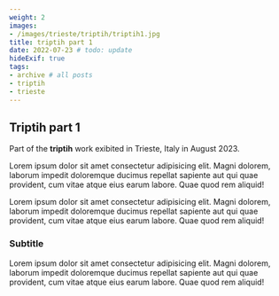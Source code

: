 ```yaml
---
weight: 2
images:
- /images/trieste/triptih/triptih1.jpg
title: triptih part 1
date: 2022-07-23 # todo: update
hideExif: true
tags:
- archive # all posts
- triptih
- trieste
---
```


## Triptih part 1

Part of the **triptih** work exibited in Trieste, Italy in August 2023.

Lorem ipsum dolor sit amet consectetur adipisicing elit. Magni dolorem, laborum impedit doloremque ducimus repellat sapiente aut qui quae provident, cum vitae atque eius earum labore. Quae quod rem aliquid! 

Lorem ipsum dolor sit amet consectetur adipisicing elit. Magni dolorem, laborum impedit doloremque ducimus repellat sapiente aut qui quae provident, cum vitae atque eius earum labore. Quae quod rem aliquid!

### Subtitle

Lorem ipsum dolor sit amet consectetur adipisicing elit. Magni dolorem, laborum impedit doloremque ducimus repellat sapiente aut qui quae provident, cum vitae atque eius earum labore. Quae quod rem aliquid!
